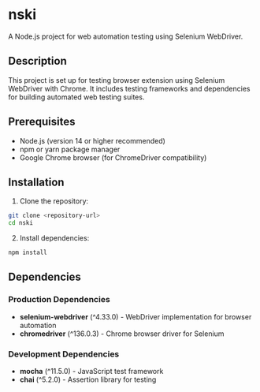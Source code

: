 # nski

A Node.js project for web automation testing using Selenium WebDriver.

## Description

This project is set up for testing browser extension using Selenium WebDriver with Chrome. It includes testing frameworks and dependencies for building automated web testing suites.

## Prerequisites

- Node.js (version 14 or higher recommended)
- npm or yarn package manager
- Google Chrome browser (for ChromeDriver compatibility)

## Installation

1. Clone the repository:
```bash
git clone <repository-url>
cd nski
```

2. Install dependencies:
```bash
npm install
```

## Dependencies

### Production Dependencies
- **selenium-webdriver** (^4.33.0) - WebDriver implementation for browser automation
- **chromedriver** (^136.0.3) - Chrome browser driver for Selenium

### Development Dependencies
- **mocha** (^11.5.0) - JavaScript test framework
- **chai** (^5.2.0) - Assertion library for testing
